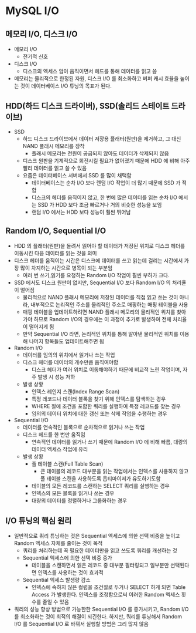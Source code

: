 # MySQL I/O

## 메모리 I/O, 디스크 I/O
- 메모리 I/O
  - 전기적 신호
- 디스크 I/O
  - 디스크의 엑세스 암이 움직이면서 헤드를 통해 데이터를 읽고 씀
- 메모리는 물리적으로 한정된 자원, 디스크 I/O 를 최소화하고 버퍼 캐시 효율을 높이는 것이 데이터베이스 I/O 튜닝의 목표가 된다.

## HDD(하드 디스크 드라이버), SSD(솔리드 스테이트 드라이브)
- SSD
  - 하드 디스크 드라이브에서 데이터 저장용 플래터(원판)을 제거하고, 그 대신 NAND 플래시 메모리를 장착
    - 플래시 메모리는 전원이 공급되지 않아도 데이터가 삭제되지 않음
  - 디스크 원판을 기계적으로 회전시킬 필요가 없어졌기 때문에 HDD 에 비해 아주 빨리 데이터를 읽고 쓸 수 있음
  - 요즘은 데이터베이스 서버에서 SSD 를 많이 채택함
    - 데이터베이스는 순차 I/O 보다 랜덤 I/O 작업이 더 많기 때문에 SSD 가 적합
    - 디스크의 헤더를 움직이지 않고, 한 번에 많은 데이터를 읽는 순차 I/O 에서는 SSD 가 HDD 보다 조금 빠르거나 거의 비슷한 성능을 보임
    - 랜덤 I/O 에서는 HDD 보다 성능이 훨씬 뛰어남

## Random I/O, Sequential I/O
- HDD 의 플래터(원판)을 돌려서 읽어야 할 데이터가 저장된 위치로 디스크 헤더를 이동시킨 다음 데이터를 읽는 것을 의미 
- 디스크 헤더를 움직이는 시간은 디스크에 데이터를 쓰고 읽는데 걸리는 시간에서 가장 많이 차지하는 시간으로 병목이 되는 부분임
  - 여러 번 쓰기,읽기를 요청하는 Random I/O 작업이 훨씬 부하가 크다.
- SSD 에서도 디스크 원판이 없지만, Sequential I/O 보다 Random I/O 의 처리율이 떨어짐
  - 물리적으로 NAND 플래시 메모리에 저장된 데이터를 직접 읽고 쓰는 것이 아니라, 내부적으로 논리적인 주소를 물리적인 주소로 매핑하는 매핑 테이블을 사용
  - 매핑 테이블을 업데이트하려면 NAND 플래시 메모리의 물리적인 위치를 찾아가야 하므로 Random I/O의 경우에는 이 과정이 추가로 발생하여 전체 처리율이 떨어지게 됨 
  - 만약 Sequential I/O 라면, 논리적인 위치를 통해 알아낸 물리적인 위치를 이용해 나머지 항목들도 업데이트해주면 됨
- Random I/O
  - 데이터를 임의의 위치에서 읽거나 쓰는 작업
  - 디스크 헤더를 데이터의 개수만큼 움직여야함
    - 디스크 헤더가 여러 위치로 이동해야하기 때문에 비교적 느린 작업이며, 자주 발생 시 성능 저하
  - 발생 상황
    - 인덱스 레인지 스캔(Index Range Scan) 
    - 특정 레코드나 데이터 블록을 찾기 위해 인덱스를 탐색하는 경우
    - WHERE 절에 조건을 포함한 쿼리를 실행하여 특정 레코드를 찾는 경우
    - 임의의 데이터 위치에 대한 갱신 또는 삭제 작업을 수행하는 경우
- Sequential I/O
  - 데이터를 연속적인 블록으로 순차적으로 읽거나 쓰는 작업
  - 디스크 헤드를 한 번만 움직임
    - 연속적인 데이터를 읽거나 쓰기 때문에 Random I/O 에 비해 빠름, 대량의 데이터 엑세스 작업에 유리
  - 발생 상황
    - 풀 테이블 스캔(Full Table Scan)
      - 큰 테이블의 레코드 대부분을 읽는 작업에서는 인덱스를 사용하지 않고 풀 테이블 스캔을 사용하도록 옵티마이저가 유도하기도함
    - 테이블의 모든 레코드를 스캔하는 SELECT 쿼리를 실행하는 경우
    - 인덱스의 모든 블록을 읽거나 쓰는 경우
    - 대량의 데이터를 정렬하거나 그룹화하는 경우

## I/O 튜닝의 핵심 원리
- 일반적으로 쿼리 튜닝하는 것은 Sequential 엑세스에 의한 선택 비중을 높이고 Random 엑세스 자체를 줄이는 것이 목적
  - 쿼리를 처리하는데 꼭 필요한 데이터만을 읽고 쓰도록 쿼리를 개선하는 것
  - Sequential 엑세스에 의한 선택 비중 증가
    - 테이블을 스캔하면서 읽은 레코드 중 대부분 필터링되고 일부분만 선택된다면 인덱스를 사용하는 것이 효과적
  - Sequential 엑세스 발생량 감소
    - 인덱스에 속하지 않은 컬럼을 조건절로 두거나 SELECT 하게 되면 Table Access 가 발생한다. 인덱스를 조정함으로써 이러한 Random 엑세스 횟수를 줄일 수 있음
- 쿼리의 성능 향상 방법으로 가능한한 Sequential I/O 를 증가시키고, Random I/O 를 최소화하는 것이 최적의 해결이 되긴한다.
하지만, 쿼리를 튜닝해서 Random I/O 를 Sequential I/O 로 바꿔서 실행할 방법은 그리 많지 않음